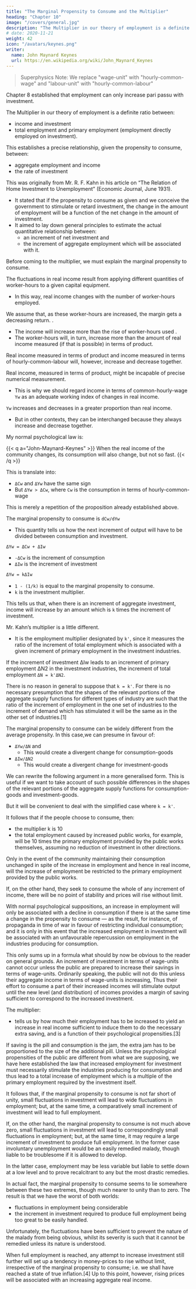 ```yaml
---
title: "The Marginal Propensity to Consume and the Multiplier"
heading: "Chapter 10"
image: "/covers/general.jpg"
description: "The Multiplier in our theory of employment is a definite ratio between income and investment total employment and primary employment"
# date: 2020-11-21
weight: 42
icon: "/avatars/keynes.png"
writer:
  name: John Maynard Keynes
  url: https://en.wikipedia.org/wiki/John_Maynard_Keynes
---
```



> Superphysics Note: We replace "wage-unit" with "hourly-common-wage" and "labour-unit" with "hourly-common-labour"

<!-- ## Book 3 The Propensity to Consume -->

Chapter 8 established that employment can only increase pari passu with investment. 

The Multiplier in our theory of employment is a definite ratio between:
- income and investment
- total employment and primary employment (employment directly employed on investment). 

This establishes a precise relationship, given the propensity to consume, between:
- aggregate employment and income
- the rate of investment

This was originally from Mr. R. F. Kahn in his article on “The Relation of Home Investment to Unemployment” (Economic Journal, June 1931). 
- It stated that if the propensity to consume <!-- in various hypothetical circumstances is (together with certain other conditions) taken --> as given and we conceive the government to stimulate or retard investment, the change in the amount of employment will be a function of the net change in the amount of investment.
- It aimed to lay down general principles to estimate the actual quantitative relationship between:
  - an increment of net investment and
  - the increment of aggregate employment which will be associated with it. 

Before coming to the multiplier, we must explain the marginal propensity to consume.

<!-- I -->

The fluctuations in real income <!-- under consideration in this book are those which --> result from applying different quantities of worker-hours <!-- employment (i.e. of labour-units) --> to a given capital equipment.
- In this way, real income changes with the number of <!-- labour-units -->worker-hours employed. 

We assume that, as these worker-hours are increased, the margin gets a decreasing return.   <!-- number of hourly-common-labour employed on the given capital equipment --> . 
- The income <!-- measured in terms of hourly-common-wage --> will increase more than the rise of worker-hours used <!-- in proportion to the amount of employment, which, -->.
- The worker-hours will, in turn, increase more than <!-- in proportion to --> the amount of real income measured (if that is possible) in terms of product.

Real income measured in terms of product and income measured in terms of hourly-common-labour will, however, increase and decrease together<!-- (in the short period when capital equipment is virtually unchanged) -->. 

Real income, measured in terms of product, might be incapable of precise numerical measurement.
- This is why we should<!--  , it is often convenient to --> regard income in terms of common-hourly-wage <!-- wage-units --> `Yw` as an adequate working index of changes in real income. 

<!-- In certain contexts we must not overlook the fact that, in general,  -->

`Yw` increases and decreases in a greater proportion than real income. 
- But in other contexts, they can be interchanged because they always increase and decrease together.

My normal psychological law is:

{{< q a="John-Maynard-Keynes" >}}
When the real income of the community changes, its consumption will also change, but not so fast.
{{< /q >}}

This is translate into:

<!-- , can, therefore, be translated — not, indeed, with absolute accuracy but subject to qualifications which are obvious and can easily be stated in a formally complete fashion — into the propositions that --> 

- `ΔCw` and `ΔYw` have the same sign
- But `ΔYw > ΔCw`, where `Cw` is the consumption in terms of hourly-common-wage <!-- wage-units -->

This is merely a repetition of the proposition already established <!-- on p. 29  -->above.


The marginal propensity to consume is `dCw/dYw`
- This quantity tells us how the next increment of output will have to be divided between consumption and investment.

```bash
ΔYw = ΔCw + ΔIw
````

- `-ΔCw` is the increment of consumption
- `ΔIw` is the increment of investment

```bash
ΔYw = kΔIw
```
- `1 - (1/k)` is equal to the marginal propensity to consume.
- `k` is the investment multiplier.

This tells us that, when there is an increment of aggregate investment, income will increase by an amount which is `k` times the increment of investment.

<!-- II -->

Mr. Kahn’s multiplier is a little different. 
- It is the employment multiplier designated by `k'`, since it measures the ratio of the increment of total employment which is associated with a given increment of primary employment in the investment industries. 

If the increment of investment ΔIw leads to an increment of primary employment ΔN2 in the investment industries, the increment of total employment `ΔN = k'ΔN2`.

There is no reason in general to suppose that `k = k'`. For there is no necessary presumption that the shapes of the relevant portions of the aggregate supply functions for different types of industry are such that the ratio of the increment of employment in the one set of industries to the increment of demand which has stimulated it will be the same as in the other set of industries.[1] 

The marginal propensity to consume can be widely different from the average propensity. In this case,we can presume in favour of:
- `ΔYw/ΔN` and
  - This would create a divergent change for consumption-goods
- `ΔIw/ΔN2`
  - This would create a divergent change for investment-goods

<!-- This is because there would be very divergent proportionate changes in the demands for  and  respectively.  -->

We can rewrite the following argument in a more generalised form. This is useful if we want to take account of such possible differences in the shapes of the relevant portions of the aggregate supply functions for consumption-goods and investment-goods.

But <!-- to elucidate the ideas involved, --> it will be convenient to deal with the simplified case where `k = k'`.

It follows that if the people choose to consume, then:
- the multiplier k is 10
- the total employment caused by increased public works, for example, will be 10 times the primary employment provided by the public works themselves, assuming no reduction of investment in other directions. 

<!-- 's consumption psychology of the community is such that they will choose to consume, e.g., nine-tenths of an increment of income,[2] then  -->

Only in the event of the community maintaining their consumption unchanged in spite of the increase in employment and hence in real income, will the increase of employment be restricted to the primary employment provided by the public works. 

If, on the other hand, they seek to consume the whole of any increment of income, there will be no point of stability and prices will rise without limit.

With normal psychological suppositions, an increase in employment will only be associated with a decline in consumption if there is at the same time a change in the propensity to consume — as the result, for instance, of propaganda in time of war in favour of restricting individual consumption; and it is only in this event that the increased employment in investment will be associated with an unfavourable repercussion on employment in the industries producing for consumption.

This only sums up in a formula what should by now be obvious to the reader on general grounds. An increment of investment in terms of wage-units cannot occur unless the public are prepared to increase their savings in terms of wage-units. Ordinarily speaking, the public will not do this unless their aggregate income in terms of wage-units is increasing, Thus their effort to consume a part of their increased incomes will stimulate output until the new level (and distribution) of incomes provides a margin of saving sufficient to correspond to the increased investment. 

The multiplier:
- tells us by how much their employment has to be increased to yield an increase in real income sufficient to induce them to do the necessary extra saving, and is a function of their psychological propensities.[3] 

If saving is the pill and consumption is the jam, the extra jam has to be proportioned to the size of the additional pill. Unless the psychological propensities of the public are different from what we are supposing, we have here established the law that increased employment for investment must necessarily stimulate the industries producing for consumption and thus lead to a total increase of employment which is a multiple of the primary employment required by the investment itself.

It follows that, if the marginal propensity to consume is not far short of unity, small fluctuations in investment will lead to wide fluctuations in employment; but, at the same time, a comparatively small increment of investment will lead to full employment. 

If, on the other hand, the marginal propensity to consume is not much above zero, small fluctuations in investment will lead to correspondingly small fluctuations in employment; but, at the same time, it may require a large increment of investment to produce full employment. In the former case involuntary unemployment would be an easily remedied malady, though liable to be troublesome if it is allowed to develop. 

In the latter case, employment may be less variable but liable to settle down at a low level and to prove recalcitrant to any but the most drastic remedies.

In actual fact, the marginal propensity to consume seems to lie somewhere between these two extremes, though much nearer to unity than to zero. The result is that we have the worst of both worlds:
- fluctuations in employment being considerable 
- the increment in investment required to produce full employment being too great to be easily handled.

Unfortunately, the fluctuations have been sufficient to prevent the nature of the malady from being obvious, whilst its severity is such that it cannot be remedied unless its nature is understood.

When full employment is reached, any attempt to increase investment still further will set up a tendency in money-prices to rise without limit, irrespective of the marginal propensity to consume; i.e. we shall have reached a state of true inflation.[4] Up to this point, however, rising prices will be associated with an increasing aggregate real income.
